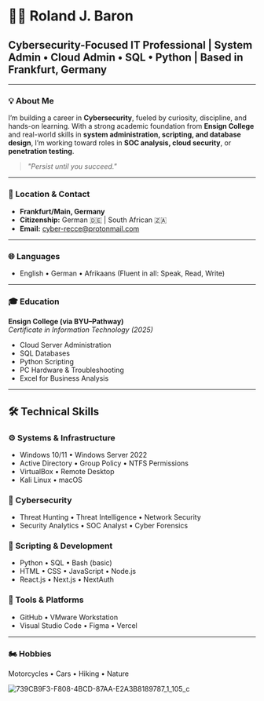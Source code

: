 # 👨‍💻 Roland J. Baron

## Cybersecurity-Focused IT Professional | System Admin • Cloud Admin • SQL • Python | Based in Frankfurt, Germany

---

### 💡 About Me  
I’m building a career in **Cybersecurity**, fueled by curiosity, discipline, and hands-on learning. With a strong academic foundation from **Ensign College** and real-world skills in **system administration, scripting, and database design**, I’m working toward roles in **SOC analysis, cloud security**, or **penetration testing**.

> *"Persist until you succeed."*

---

### 📍 Location & Contact  
- **Frankfurt/Main, Germany**  
- **Citizenship:** German 🇩🇪 | South African 🇿🇦  
- **Email:** cyber-recce@protonmail.com  

---

### 🌐 Languages  
- English • German • Afrikaans (Fluent in all: Speak, Read, Write)

---

### 🎓 Education  
**Ensign College (via BYU–Pathway)**  
*Certificate in Information Technology (2025)*  
- Cloud Server Administration  
- SQL Databases  
- Python Scripting  
- PC Hardware & Troubleshooting  
- Excel for Business Analysis  

---

## 🛠️ Technical Skills

### ⚙️ Systems & Infrastructure  
- Windows 10/11 • Windows Server 2022  
- Active Directory • Group Policy • NTFS Permissions  
- VirtualBox • Remote Desktop  
- Kali Linux • macOS  

### 🔐 Cybersecurity  
- Threat Hunting • Threat Intelligence • Network Security
-  Security Analytics  • SOC Analyst • Cyber Forensics

### 🐍 Scripting & Development  
- Python • SQL • Bash (basic)  
- HTML • CSS • JavaScript • Node.js  
- React.js • Next.js • NextAuth  

### 🧰 Tools & Platforms  
- GitHub • VMware Workstation  
- Visual Studio Code • Figma • Vercel  

---

### 🏍️ Hobbies  
Motorcycles • Cars • Hiking • Nature

![739CB9F3-F808-4BCD-87AA-E2A3B8189787_1_105_c](https://github.com/RolandJBaron/RolandJBaron/assets/142206832/1491636e-294d-47ef-ab97-0c888bc1fe7c)


